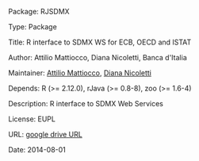 Package: RJSDMX

Type: Package

Title: R interface to SDMX WS for ECB, OECD and ISTAT

Author: Attilio Mattiocco, Diana Nicoletti, Banca d'Italia

Maintainer: 
   [Attilio Mattiocco](mailto:attilio.mattiocco@bancaditalia.it), 
   [Diana Nicoletti](mailto:diana.nicoletti@bancaditalia.it)

Depends:
   R (>= 2.12.0),
   rJava (>= 0.8-8),
   zoo (>= 1.6-4)

Description: R interface to SDMX Web Services

License: EUPL

URL: [google drive URL](https://drive.google.com/file/d/0ByWMjwxtJAxJblVkUTEzbU5MT2s/edit?usp=sharing)

Date: 2014-08-01
